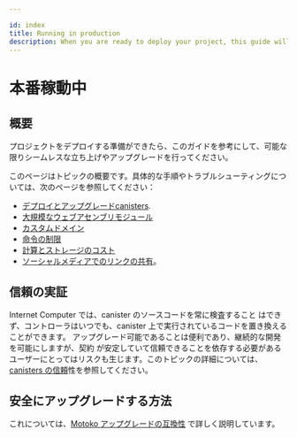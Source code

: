 ```yaml
---

id: index
title: Running in production
description: When you are ready to deploy your project, this guide will help you have the most seamless possible launch or upgrade.
---
```

# 本番稼動中

## 概要

プロジェクトをデプロイする準備ができたら、このガイドを参考にして、可能な限りシームレスな立ち上げやアップグレードを行ってください。

このページはトピックの概要です。具体的な手順やトラブルシューティングについては、次のページを参照してください：

- [デプロイとアップグレードcanisters](./deploying-and-upgrading.md).
- [大規模なウェブアセンブリモジュール](./larger-wasm.md)
- [カスタムドメイン](custom-domain/custom-domain.md)
- [命令の制限](./instruction-limits.md)
- [計算とストレージのコスト](../gas-cost.md)
- [ソーシャルメディアでのリンクの共有](./social-sharing.md)。

## 信頼の実証

Internet Computer では、canister のソースコードを常に検査すること はできず、コントローラはいつでも、canister 上で実行されているコードを置き換えることができます。 アップグレード可能であることは便利であり、継続的な開発を可能にしますが、契約 が安定していて信頼できることを依存する必要があるユーザーにとってはリスクも生じます。このトピックの詳細については、[ canisters の信頼](/concepts/trust-in-canisters.md)性を参照してください。

## 安全にアップグレードする方法

これについては、[Motoko アップグレードの互換性](/motoko/main/compatibility.md) で詳しく説明しています。

<!---


# Running in production

## Overview

When you are ready to deploy your project, this guide will help you have the most seamless possible launch or upgrade.

This page is an overview of the topic. For specific steps and troubleshooting information, please refer to the following pages:

* [Deploying and upgrading canisters](./deploying-and-upgrading.md).
* [Large web assembly modules](./larger-wasm.md).
* [Custom domains](custom-domain/custom-domain.md).
* [Instruction limits](./instruction-limits.md).
* [Computation and storage cost](../gas-cost.md).
* [Sharing links on Social Media](./social-sharing.md).

## Demonstrating trust

In the Internet Computer, a canister's source code cannot always be inspected, and at any point, a controller can replace the code running on the canister. Upgradeability is convenient and allows for continuous development, but it also creates risk for users who need to depend on the contract to be stable and trustworthy. Read [trust in canisters](/concepts/trust-in-canisters.md) for more information on this topic.

## How to upgrade safely

This is explored in depth in [Motoko upgrade compatibility](/motoko/main/compatibility.md).

-->
